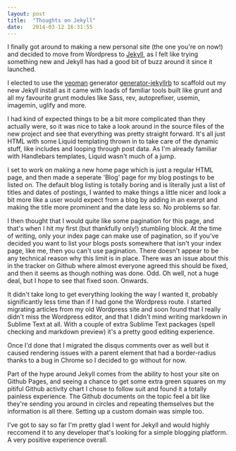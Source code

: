```yaml
---
layout: post
title:  "Thoughts on Jekyll"
date:   2014-03-12 16:31:55
---
```


I finally got around to making a new personal site (the one you're on now!) and decided to move from Wordpress to [Jekyll](http://jekyllrb.com), as I felt like trying something new and Jekyll has had a good bit of buzz around it since it launched.

I elected to use the [yeoman](http://yoeman.io) generator [generator-jekyllrb](https://github.com/robwierzbowski/generator-jekyllrb) to scaffold out my new Jekyll install as it came with loads of familiar tools built like grunt and all my favourite grunt modules like Sass, rev, autoprefixer, usemin, imagemin, uglify and more.

I had kind of expected things to be a bit more complicated than they actually were, so it was nice to take a look around in the source files of the new project and see that everything was pretty straight forward. It's all just HTML with some Liquid templating thrown in to take care of the dynamic stuff, like includes and looping through post data. As I'm already familiar with Handlebars templates, Liquid wasn't much of a jump.

I set to work on making a new home page which is just a regular HTML page, and then made a seperate 'Blog' page for my blog postings to be listed on. The default blog listing is totally boring and is literally just a list of titles and dates of postings, I wanted to make things a little nicer and look a bit more like a user would expect from a blog by adding in an exerpt and making the title more prominent and the date less so. No problems so far.

I then thought that I would quite like some pagination for this page, and that's when I hit my first (but thankfully only!) stumbling block. At the time of writing, only your index page can make use of pagination, so if you've decided you want to list your blogs posts somewhere that isn't your index page, like me, then you can't use pagination. There doesn't appear to be any technical reason why this limit is in place. There was an issue about this in the tracker on Github where almost everyone agreed this should be fixed, and then it seems as though nothing was done. Odd. Oh well, not a huge deal, but I hope to see that fixed soon. Onwards.

It didn't take long to get everything looking the way I wanted it, probably significantly less time than if I had gone the Wordpress route. I started migrating articles from my old Wordpress site and soon found that I really didn't miss the Wordpress editor, and that I didn't mind writing markdown in Sublime Text at all. With a couple of extra Sublime Text packages (spell checking and markdown preview) it's a pretty good editing experience.

Once I'd done that I migrated the disqus comments over as well but it caused rendering issues with a parent element that had a border-radius thanks to a bug in Chrome so I decided to go without for now.

Part of the hype around Jekyll comes from the ability to host your site on Github Pages, and seeing a chance to get some extra green squares on my pitiful Github activity chart I chose to follow suit and found it a totally painless experience. The Github documents on the topic feel a bit like they're sending you around in circles and repeating themselves but the information is all there. Setting up a custom domain was simple too.

I've got to say so far I'm pretty glad I went for Jekyll and would highly reccomend it to any developer that's looking for a simple blogging platform. A very positive experience overall. <i class="fa fa-thumbs-up"></i>